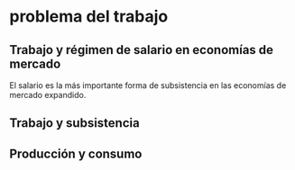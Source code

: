 # problema del trabajo
## Trabajo y régimen de salario en economías de mercado

El salario es la más importante forma de subsistencia en las economías de mercado expandido.

## Trabajo y subsistencia

## Producción y consumo
